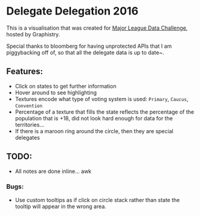 # Delegate Delegation 2016 
This is a visualisation that was created for [Major League Data Challenge](http://www.majorleaguedatachallenge.com/), hosted by Graphistry.

Special thanks to bloomberg for having unprotected APIs that I am piggybacking off of, so that all the delegate data is up to date~.

## Features:
* Click on states to get further information
* Hover around to see highlighting
* Textures encode what type of voting system is used: `Primary`, `Caucus`, `Convention`
* Percentage of a texture that fills the state reflects the percentage of the population that is +18, did not look hard enough for data for the territories...
* If there is a maroon ring around the circle, then they are special delegates


## TODO:
* All notes are done inline... awk

### Bugs:
* Use custom tooltips as if click on circle stack rather than state the tooltip will appear in the wrong area.
